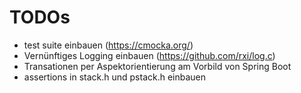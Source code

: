 # TODOs

* test suite einbauen (https://cmocka.org/)
* Vernünftiges Logging einbauen (https://github.com/rxi/log.c)
* Transationen per Aspektorientierung am Vorbild von Spring Boot
* assertions in stack.h und pstack.h einbauen

